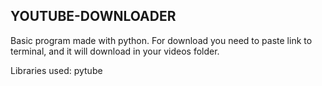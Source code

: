 ## YOUTUBE-DOWNLOADER

Basic program made with python. For download you need to paste link to terminal, and it will download in your videos folder.


Libraries used:
  pytube
